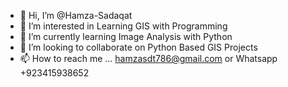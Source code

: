 - 👋 Hi, I’m @Hamza-Sadaqat
- 👀 I’m interested in Learning GIS with Programming
- 🌱 I’m currently learning Image Analysis with Python
- 💞️ I’m looking to collaborate on Python Based GIS Projects
- 📫 How to reach me ... hamzasdt786@gmail.com or Whatsapp +923415938652

<!---
Hamza-Sadaqat/Hamza-Sadaqat is a ✨ special ✨ repository because its `README.md` (this file) appears on your GitHub profile.
You can click the Preview link to take a look at your changes.
--->
